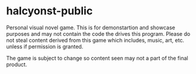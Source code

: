 # halcyonst-public
Personal visual novel game.
This is for demonstartion and showcase purposes and may not contain the code the drives this program.
Please do not steal content derived from this game which includes, music, art, etc. unless if permission is granted.

The game is subject to change so content seen may not a part of the final product.
